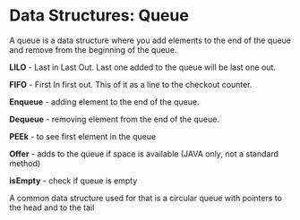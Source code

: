 # Data Structures: Queue

A queue is a data structure where you add elements to the end of the queue
and remove from the beginning of the queue. 


**LILO** - Last in Last Out. Last one added to the queue will be
last one out.

**FIFO** - First In first out. This of it as a line to the checkout counter.

**Enqueue** - adding element to the end of the queue.

**Dequeue** - removing element from the end of the queue.

**PEEk** - to see first element in the queue

**Offer** - adds to the queue if space is available (JAVA only, not a standard method)

**isEmpty** - check if queue is empty

A common data structure used for that is a circular queue with pointers to the head and to the tail


